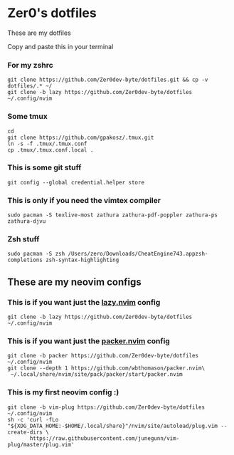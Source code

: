 # Zer0's dotfiles
These are my dotfiles

Copy and paste this in your terminal

### For my zshrc
```
git clone https://github.com/Zer0dev-byte/dotfiles.git && cp -v dotfiles/.* ~/
git clone -b lazy https://github.com/Zer0dev-byte/dotfiles ~/.config/nvim
```

### Some tmux
```
cd
git clone https://github.com/gpakosz/.tmux.git
ln -s -f .tmux/.tmux.conf
cp .tmux/.tmux.conf.local .
```

### This is some git stuff
```
git config --global credential.helper store
```

### This is only if you need the vimtex compiler
```
sudo pacman -S texlive-most zathura zathura-pdf-poppler zathura-ps zathura-djvu
```

### Zsh stuff
```
sudo pacman -S zsh /Users/zero/Downloads/CheatEngine743.appzsh-completions zsh-syntax-highlighting
```

## These are my neovim configs

### This is if you want just the [lazy.nvim](https://github.com/folke/lazy.nvim) config
```
git clone -b lazy https://github.com/Zer0dev-byte/dotfiles ~/.config/nvim
```

### This is if you want just the [packer.nvim](https://github.com/wbthomason/packer.nvim) config
```
git clone -b packer https://github.com/Zer0dev-byte/dotfiles ~/.config/nvim
git clone --depth 1 https://github.com/wbthomason/packer.nvim\
 ~/.local/share/nvim/site/pack/packer/start/packer.nvim
```

### This is my first neovim config :)
```
git clone -b vim-plug https://github.com/Zer0dev-byte/dotfiles ~/.config/nvim
sh -c 'curl -fLo "${XDG_DATA_HOME:-$HOME/.local/share}"/nvim/site/autoload/plug.vim --create-dirs \
       https://raw.githubusercontent.com/junegunn/vim-plug/master/plug.vim'
```
